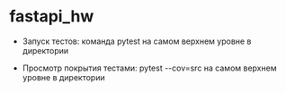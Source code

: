 ﻿# fastapi_hw

- Запуск тестов: команда pytest на самом верхнем уровне в директории


- Просмотр покрытия тестами: pytest --cov=src на самом верхнем уровне в директории
